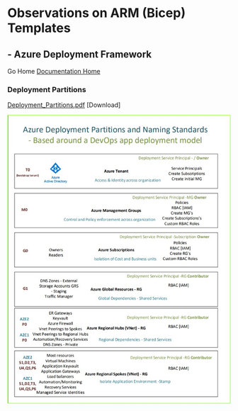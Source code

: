 #  Observations on ARM (Bicep) Templates # 

## - Azure Deployment Framework ## 
Go Home [Documentation Home](./ARM.md)

### Deployment Partitions

[Deployment_Partitions.pdf](./azure_deployment_partitions.pdf) [Download]

![Deployment Partitions](./azure_deployment_partitions2.jpg)


